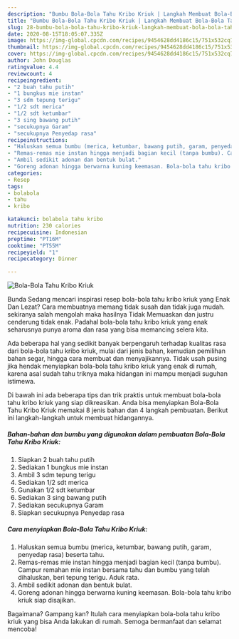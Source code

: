 ```yaml
---
description: "Bumbu Bola-Bola Tahu Kribo Kriuk | Langkah Membuat Bola-Bola Tahu Kribo Kriuk Yang Enak Dan Lezat"
title: "Bumbu Bola-Bola Tahu Kribo Kriuk | Langkah Membuat Bola-Bola Tahu Kribo Kriuk Yang Enak Dan Lezat"
slug: 28-bumbu-bola-bola-tahu-kribo-kriuk-langkah-membuat-bola-bola-tahu-kribo-kriuk-yang-enak-dan-lezat
date: 2020-08-15T18:05:07.335Z
image: https://img-global.cpcdn.com/recipes/9454628dd4186c15/751x532cq70/bola-bola-tahu-kribo-kriuk-foto-resep-utama.jpg
thumbnail: https://img-global.cpcdn.com/recipes/9454628dd4186c15/751x532cq70/bola-bola-tahu-kribo-kriuk-foto-resep-utama.jpg
cover: https://img-global.cpcdn.com/recipes/9454628dd4186c15/751x532cq70/bola-bola-tahu-kribo-kriuk-foto-resep-utama.jpg
author: John Douglas
ratingvalue: 4.4
reviewcount: 4
recipeingredient:
- "2 buah tahu putih"
- "1 bungkus mie instan"
- "3 sdm tepung terigu"
- "1/2 sdt merica"
- "1/2 sdt ketumbar"
- "3 sing bawang putih"
- "secukupnya Garam"
- "secukupnya Penyedap rasa"
recipeinstructions:
- "Haluskan semua bumbu (merica, ketumbar, bawang putih, garam, penyedap rasa) beserta tahu."
- "Remas-remas mie instan hingga menjadi bagian kecil (tanpa bumbu). Campur remahan mie instan bersama tahu dan bumbu yang telah dihaluskan, beri tepung terigu. Aduk rata."
- "Ambil sedikit adonan dan bentuk bulat."
- "Goreng adonan hingga berwarna kuning keemasan. Bola-bola tahu kribo kriuk siap disajikan."
categories:
- Resep
tags:
- bolabola
- tahu
- kribo

katakunci: bolabola tahu kribo 
nutrition: 230 calories
recipecuisine: Indonesian
preptime: "PT16M"
cooktime: "PT55M"
recipeyield: "1"
recipecategory: Dinner

---
```



![Bola-Bola Tahu Kribo Kriuk](https://img-global.cpcdn.com/recipes/9454628dd4186c15/751x532cq70/bola-bola-tahu-kribo-kriuk-foto-resep-utama.jpg)

Bunda Sedang mencari inspirasi resep bola-bola tahu kribo kriuk yang Enak Dan Lezat? Cara membuatnya memang tidak susah dan tidak juga mudah. sekiranya salah mengolah maka hasilnya Tidak Memuaskan dan justru cenderung tidak enak. Padahal bola-bola tahu kribo kriuk yang enak seharusnya punya aroma dan rasa yang bisa memancing selera kita.

Ada beberapa hal yang sedikit banyak berpengaruh terhadap kualitas rasa dari bola-bola tahu kribo kriuk, mulai dari jenis bahan, kemudian pemilihan bahan segar, hingga cara membuat dan menyajikannya. Tidak usah pusing jika hendak menyiapkan bola-bola tahu kribo kriuk yang enak di rumah, karena asal sudah tahu triknya maka hidangan ini mampu menjadi suguhan istimewa.




Di bawah ini ada beberapa tips dan trik praktis untuk membuat bola-bola tahu kribo kriuk yang siap dikreasikan. Anda bisa menyiapkan Bola-Bola Tahu Kribo Kriuk memakai 8 jenis bahan dan 4 langkah pembuatan. Berikut ini langkah-langkah untuk membuat hidangannya.

<!--inarticleads1-->

##### Bahan-bahan dan bumbu yang digunakan dalam pembuatan Bola-Bola Tahu Kribo Kriuk:

1. Siapkan 2 buah tahu putih
1. Sediakan 1 bungkus mie instan
1. Ambil 3 sdm tepung terigu
1. Sediakan 1/2 sdt merica
1. Gunakan 1/2 sdt ketumbar
1. Sediakan 3 sing bawang putih
1. Sediakan secukupnya Garam
1. Siapkan secukupnya Penyedap rasa




<!--inarticleads2-->

##### Cara menyiapkan Bola-Bola Tahu Kribo Kriuk:

1. Haluskan semua bumbu (merica, ketumbar, bawang putih, garam, penyedap rasa) beserta tahu.
1. Remas-remas mie instan hingga menjadi bagian kecil (tanpa bumbu). Campur remahan mie instan bersama tahu dan bumbu yang telah dihaluskan, beri tepung terigu. Aduk rata.
1. Ambil sedikit adonan dan bentuk bulat.
1. Goreng adonan hingga berwarna kuning keemasan. Bola-bola tahu kribo kriuk siap disajikan.




Bagaimana? Gampang kan? Itulah cara menyiapkan bola-bola tahu kribo kriuk yang bisa Anda lakukan di rumah. Semoga bermanfaat dan selamat mencoba!
